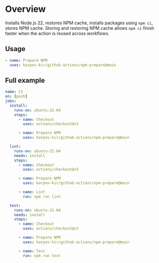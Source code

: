 # Overview

Installs Node.js 22, restores NPM cache, installs packages using `npm ci`, stores NPM cache. Storing and restoring NPM cache allows `npm ci` finish faster when the action is reused across workflows.

## Usage

```yml
- name: Prepare NPM
  uses: karpov-kir/github-actions/npm-prepare@main
```

## Full example

```yml
name: CI
on: [push]
jobs:
  install:
    runs-on: ubuntu-22.04
    steps:
      - name: Checkout
        uses: actions/checkout@v3

      - name: Prepare NPM
        uses: karpov-kir/github-actions/npm-prepare@main

  lint:
    runs-on: ubuntu-22.04
    needs: install
    steps:
      - name: Checkout
        uses: actions/checkout@v3

      - name: Prepare NPM
        uses: karpov-kir/github-actions/npm-prepare@main

      - name: Lint
        run: npm run lint

  test:
    runs-on: ubuntu-22.04
    needs: install
    steps:
      - name: Checkout
        uses: actions/checkout@v3

      - name: Prepare NPM
        uses: karpov-kir/github-actions/npm-prepare@main

      - name: Test
        run: npm run test
```
